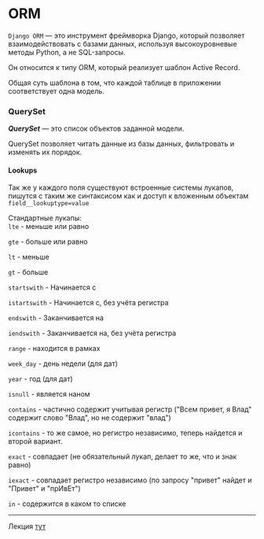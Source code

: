 # ORM

`Django ORM` — это инструмент фреймворка Django, который позволяет взаимодействовать 
с базами данных, используя высокоуровневые методы Python, а не SQL-запросы. 

Он относится к типу ORM, который реализует шаблон Active Record. 

Общая суть шаблона в том, что каждой таблице в приложении соответствует одна модель.

### QuerySet
***QuerySet*** — это список объектов заданной модели. 

QuerySet позволяет читать данные из базы данных, фильтровать и изменять их порядок.

#### Lookups

Так же у каждого поля существуют встроенные системы лукапов, 
пишутся с таким же синтаксисом как и доступ к вложенным объектам<br>
`field__lookuptype=value`

Стандартные лукапы:<br>
`lte` - меньше или равно

`gte` - больше или равно

`lt` - меньше

`gt` - больше

`startswith` - Начинается с

`istartswith` - Начинается с, без учёта регистра

`endswith` - Заканчивается на

`iendswith` - Заканчивается на, без учёта регистра

`range` - находится в рамках

`week_day` - день недели (для дат)

`year` - год (для дат)

`isnull` - является наном

`contains` - частично содержит учитывая регистр ("Всем привет, я Влад" содержит слово "Влад", но не содержит "влад")

`icontains` - то же самое, но регистро независимо, теперь найдется и второй вариант.

`exact` - совпадает (не обязательный лукап, делает то же, что и знак равно)

`iexact` - совпадает регистро независимо (по запросу "привет" найдет и "Привет" и "прИвЕт")

`in` - содержится в каком то списке

<hr>

Лекция [тут](https://github.com/PonomaryovVladyslav/PythonCources/blob/master/lesson31.md#%D1%83%D1%80%D0%BE%D0%BA-31-django-orm-%D0%BE%D0%B1%D1%8A%D0%B5%D0%BA%D1%82%D1%8B-%D0%BC%D0%BE%D0%B4%D0%B5%D0%BB%D0%B5%D0%B9-%D0%B8-queryset-meta-%D0%BC%D0%BE%D0%B4%D0%B5%D0%BB%D0%B5%D0%B9-%D0%BF%D1%80%D0%BE%D0%BA%D1%81%D0%B8-%D0%BC%D0%BE%D0%B4%D0%B5%D0%BB%D0%B8)
